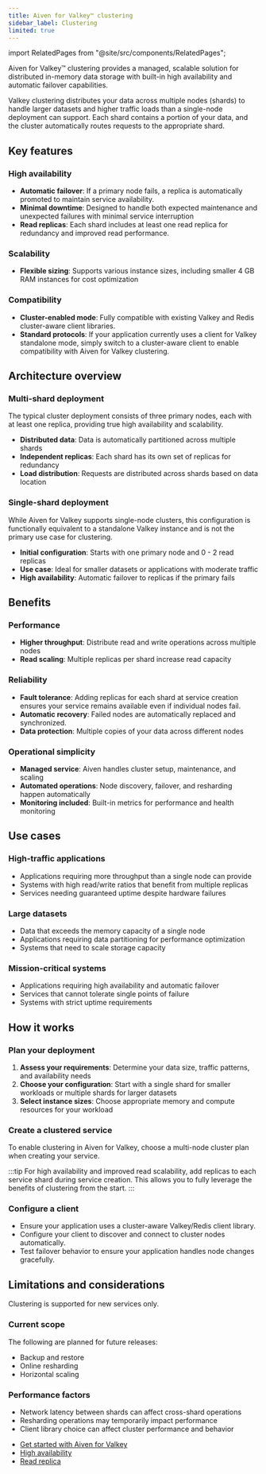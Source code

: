 ```yaml
---
title: Aiven for Valkey™ clustering
sidebar_label: Clustering
limited: true
---
```


import RelatedPages from "@site/src/components/RelatedPages";

Aiven for Valkey™ clustering provides a managed, scalable solution for distributed in-memory data storage with built-in high availability and automatic failover capabilities.

Valkey clustering distributes your data across multiple nodes (shards) to handle larger
datasets and higher traffic loads than a single-node deployment can support. Each shard
contains a portion of your data, and the cluster automatically routes requests to the
appropriate shard.

## Key features

### High availability

- **Automatic failover**: If a primary node fails, a replica is automatically promoted to
  maintain service availability.
- **Minimal downtime**: Designed to handle both expected maintenance and unexpected
  failures with minimal service interruption
- **Read replicas**: Each shard includes at least one read replica for redundancy and
  improved read performance.

### Scalability

- **Flexible sizing**: Supports various instance sizes, including smaller 4 GB RAM
  instances for cost optimization

### Compatibility

- **Cluster-enabled mode**: Fully compatible with existing Valkey and Redis cluster-aware
  client libraries.
- **Standard protocols**: If your application currently uses a client for Valkey standalone
  mode, simply switch to a cluster-aware client to enable compatibility with Aiven for
  Valkey clustering.

## Architecture overview

### Multi-shard deployment

The typical cluster deployment consists of three primary nodes, each with at least one
replica, providing true high availability and scalability.

- **Distributed data**: Data is automatically partitioned across multiple shards
- **Independent replicas**: Each shard has its own set of replicas for redundancy
- **Load distribution**: Requests are distributed across shards based on data location

### Single-shard deployment

While Aiven for Valkey supports single-node clusters, this configuration is functionally
equivalent to a standalone Valkey instance and is not the primary use case for clustering.

- **Initial configuration**: Starts with one primary node and 0 - 2 read replicas
- **Use case**: Ideal for smaller datasets or applications with moderate traffic
- **High availability**: Automatic failover to replicas if the primary fails

## Benefits

### Performance

- **Higher throughput**: Distribute read and write operations across multiple nodes
- **Read scaling**: Multiple replicas per shard increase read capacity

### Reliability

- **Fault tolerance**: Adding replicas for each shard at service creation ensures your
  service remains available even if individual nodes fail.
- **Automatic recovery**: Failed nodes are automatically replaced and synchronized.
- **Data protection**: Multiple copies of your data across different nodes

### Operational simplicity

- **Managed service**: Aiven handles cluster setup, maintenance, and scaling
- **Automated operations**: Node discovery, failover, and resharding happen automatically
- **Monitoring included**: Built-in metrics for performance and health monitoring

## Use cases

### High-traffic applications

- Applications requiring more throughput than a single node can provide
- Systems with high read/write ratios that benefit from multiple replicas
- Services needing guaranteed uptime despite hardware failures

### Large datasets

- Data that exceeds the memory capacity of a single node
- Applications requiring data partitioning for performance optimization
- Systems that need to scale storage capacity

### Mission-critical systems

- Applications requiring high availability and automatic failover
- Services that cannot tolerate single points of failure
- Systems with strict uptime requirements

## How it works

### Plan your deployment

1. **Assess your requirements**: Determine your data size, traffic patterns, and
   availability needs
1. **Choose your configuration**: Start with a single shard for smaller workloads or
   multiple shards for larger datasets
1. **Select instance sizes**: Choose appropriate memory and compute resources for your
   workload

### Create a clustered service

To enable clustering in Aiven for Valkey, choose a multi-node cluster plan when creating
your service.

:::tip
For high availability and improved read scalability, add replicas to each service shard
during service creation. This allows you to fully leverage the benefits of clustering from
the start.
:::

### Configure a client

- Ensure your application uses a cluster-aware Valkey/Redis client library.
- Configure your client to discover and connect to cluster nodes automatically.
- Test failover behavior to ensure your application handles node changes gracefully.

## Limitations and considerations

Clustering is supported for new services only.

### Current scope

The following are planned for future releases:

- Backup and restore
- Online resharding
- Horizontal scaling

### Performance factors

- Network latency between shards can affect cross-shard operations
- Resharding operations may temporarily impact performance
- Client library choice can affect cluster performance and behavior

<RelatedPages/>

- [Get started with Aiven for Valkey](/docs/products/valkey/get-started)
- [High availability](/docs/products/valkey/concepts/high-availability)
- [Read replica](/docs/products/valkey/concepts/read-replica)
